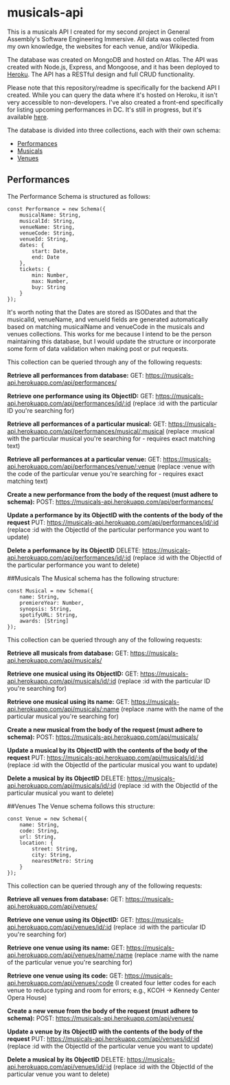 # musicals-api
This is a musicals API I created for my second project in General Assembly's Software Engineering Immersive. All data was collected from my own knowledge, the websites for each venue, and/or Wikipedia.

The database was created on MongoDB and hosted on Atlas. The API was created with Node.js, Express, and Mongoose, and it has been deployed to [Heroku](http://musicals-api.herokuapp.com/api/performances). The API has a RESTful design and full CRUD functionality.

Please note that this repository/readme is specifically for the backend API I created. While you can query the data where it's hosted on Heroku, it isn't very accessible to non-developers. I've also created a front-end specifically for listing upcoming performances in DC. It's still in progress, but it's available [here](http://dc-musicals.herokuapp.com).

The database is divided into three collections, each with their own schema:
* [Performances](https://musicals-api.herokuapp.com/api/performances)
* [Musicals](https://musicals-api.herokuapp.com/api/musicals)
* [Venues](https://musicals-api.herokuapp.com/api/venues)

## Performances
The Performance Schema is structured as follows:

```
const Performance = new Schema({
	musicalName: String,
	musicalId: String,
	venueName: String,
	venueCode: String,
	venueId: String,
	dates: {
		start: Date,
		end: Date
	},
	tickets: {
		min: Number,
		max: Number,
		buy: String
	}
});
```
It's worth noting that the Dates are stored as ISODates and that the musicalId, venueName, and venueId fields are generated automatically based on matching musicalName and venueCode in the musicals and venues collections. This works for me because I intend to be the person maintaining this database, but I would update the structure or incorporate some form of data validation when making post or put requests.

This collection can be queried through any of the following requests:

**Retrieve all performances from database:**
GET: https://musicals-api.herokuapp.com/api/performances/

**Retrieve one performance using its ObjectID:**
GET: https://musicals-api.herokuapp.com/api/performances/id/:id
(replace :id with the particular ID you're searching for)

**Retrieve all performances of a particular musical:**
GET: https://musicals-api.herokuapp.com/api/performances/musical/:musical
(replace :musical with the particular musical you're searching for - requires exact matching text)

**Retrieve all performances at a particular venue:**
GET: https://musicals-api.herokuapp.com/api/performances/venue/:venue
(replace :venue with the code of the particular venue you're searching for - requires exact matching text)

**Create a new performance from the body of the request (must adhere to schema):**
POST: https://musicals-api.herokuapp.com/api/performances/

**Update a performance by its ObjectID with the contents of the body of the request**
PUT: https://musicals-api.herokuapp.com/api/performances/id/:id
(replace :id with the ObjectId of the particular performance you want to update)

**Delete a performance by its ObjectID**
DELETE: https://musicals-api.herokuapp.com/api/performances/id/:id
(replace :id with the ObjectId of the particular performance you want to delete)

##Musicals
The Musical schema has the following structure:

```
const Musical = new Schema({
	name: String,
	premiereYear: Number,
	synopsis: String,
	spotifyURL: String,
	awards: [String]
});
```

This collection can be queried through any of the following requests:

**Retrieve all musicals from database:**
GET: https://musicals-api.herokuapp.com/api/musicals/

**Retrieve one musical using its ObjectID:**
GET: https://musicals-api.herokuapp.com/api/musicals/id/:id
(replace :id with the particular ID you're searching for)

**Retrieve one musical using its name:**
GET: https://musicals-api.herokuapp.com/api/musicals/:name
(replace :name with the name of the particular musical you're searching for)

**Create a new musical from the body of the request (must adhere to schema):**
POST: https://musicals-api.herokuapp.com/api/musicals/

**Update a musical by its ObjectID with the contents of the body of the request**
PUT: https://musicals-api.herokuapp.com/api/musicals/id/:id
(replace :id with the ObjectId of the particular musical you want to update)

**Delete a musical by its ObjectID**
DELETE: https://musicals-api.herokuapp.com/api/musicals/id/:id
(replace :id with the ObjectId of the particular musical you want to delete)

##Venues
The Venue schema follows this structure:

```
const Venue = new Schema({
	name: String,
	code: String,
	url: String,
	location: {
		street: String,
		city: String,
		nearestMetro: String
	}
});
```

This collection can be queried through any of the following requests:

**Retrieve all venues from database:**
GET: https://musicals-api.herokuapp.com/api/venues/

**Retrieve one venue using its ObjectID:**
GET: https://musicals-api.herokuapp.com/api/venues/id/:id
(replace :id with the particular ID you're searching for)

**Retrieve one venue using its name:**
GET: https://musicals-api.herokuapp.com/api/venues/name/:name
(replace :name with the name of the particular venue you're searching for)

**Retrieve one venue using its code:**
GET: https://musicals-api.herokuapp.com/api/venues/:code
(I created four letter codes for each venue to reduce typing and room for errors; e.g., KCOH -> Kennedy Center Opera House)

**Create a new venue from the body of the request (must adhere to schema):**
POST: https://musicals-api.herokuapp.com/api/venues/

**Update a venue by its ObjectID with the contents of the body of the request**
PUT: https://musicals-api.herokuapp.com/api/venues/id/:id
(replace :id with the ObjectId of the particular venue you want to update)

**Delete a musical by its ObjectID**
DELETE: https://musicals-api.herokuapp.com/api/venues/id/:id
(replace :id with the ObjectId of the particular venue you want to delete)
